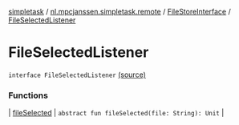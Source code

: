 [simpletask](../../../index.md) / [nl.mpcjanssen.simpletask.remote](../../index.md) / [FileStoreInterface](../index.md) / [FileSelectedListener](.)

# FileSelectedListener

`interface FileSelectedListener` [(source)](https://github.com/mpcjanssen/simpletask-android/blob/master/src/main/java/nl/mpcjanssen/simpletask/remote/FileStoreInterface.kt#L39)

### Functions

| [fileSelected](file-selected.md) | `abstract fun fileSelected(file: String): Unit` |

